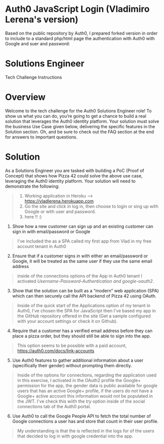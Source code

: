# Auth0 JavaScript Login (Vladimiro Lerena's version)

Based on the public repository by Auth0, I prepared forked version in order to include to a standard php/html page the authentication with Auth0 with Google and suer and password:

# Solutions Engineer
Tech Challenge Instructions

# Overview
Welcome to the tech challenge for the Auth0 Solutions Engineer role!
To show us what you can do, you’re going to get a chance to build a real solution that leverages the Auth0 identity platform. Your solution must solve the business ​Use Case​​ given below, delivering the specific features in the ​Solution​​ section. Oh, and be sure to check out the ​FAQ section at the end for answers to important questions.

# Solution
As a Solutions Engineer you are tasked with building a PoC (Proof of Concept) that shows how Pizza 42 could solve the above use case, leveraging the Auth0 identity platform. Your solution will need to demonstrate the following:

> 1) Working application in Heroku --> https://vladlerena.herokuapp.com
> 2) Go the site and click in log in, then choose to login or sing up with Google or with user and password.
> 3) here !! :)

1. Show how a new customer can sign up and an existing customer can sign in with email/password or Google
> I've included the as a SPA called my first app from Vlad in my free account tenant in Auth0
    
2. Ensure that if a customer signs in with either an email/password or Google, it will be treated as the same user if they use the same email address
> inside of the connections options of the App in Auth0 tenant I activated _Username-Password-Authentication and google-oauth2_.

3. Show that the solution can be built as a “modern” web application (SPA) which can then securely call the API backend of Pizza 42 using OAuth.
> Inside of the quick start of the Applications option of my tenant in Auth0, I've chosen the SPA for JavaScript then I've based my app in the GitHub repository offered in the site (Get a sample configured with your account settings or check it on Github).

4. Require that a customer has a verified email address before they can place a pizza order, ​but they should still be able to sign into the app​.
> This option seems to be possible with a paid account, https://auth0.com/docs/link-accounts

5. Use Auth0 features to gather additional information about a user (specifically their gender) without prompting them directly.
> Inside of the options for connections, regarding the application used in this exercise, I activated in the OAuth2 profile the Google+ permission for the app, the gender data is public available for google users that has an active Google+ profile, if the users do not have a Google+ active account this information would not be populated in the JWT. I've check this wiith the _try_ option inside of the social connections tab of the Auth0 portal.

6. Use Auth0 to call the Google People API to fetch the total number of Google connections a user has and store that count in their user profile.
> My understanding is that the is reflected in the logs for of the users that decided to log in with google credential into the app.

